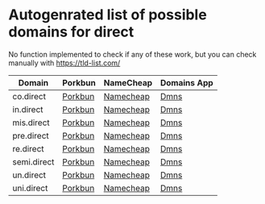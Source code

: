 # Autogenrated list of possible domains for direct

No function implemented to check if any of these work, but you can check manually with https://tld-list.com/

| Domain | Porkbun | NameCheap | Domains App |
|---|---|---|---|
| co.direct | [Porkbun](https://porkbun.com/checkout/search?prb=e814663da1&tlds=&idnLanguage=&search=search&q=co.direct) | [Namecheap](https://www.namecheap.com/domains/registration/results/?domain=co.direct) | [Dmns](https://dmns.app/domains?q=co.direct) |
| in.direct | [Porkbun](https://porkbun.com/checkout/search?prb=e814663da1&tlds=&idnLanguage=&search=search&q=in.direct) | [Namecheap](https://www.namecheap.com/domains/registration/results/?domain=in.direct) | [Dmns](https://dmns.app/domains?q=in.direct) |
| mis.direct | [Porkbun](https://porkbun.com/checkout/search?prb=e814663da1&tlds=&idnLanguage=&search=search&q=mis.direct) | [Namecheap](https://www.namecheap.com/domains/registration/results/?domain=mis.direct) | [Dmns](https://dmns.app/domains?q=mis.direct) |
| pre.direct | [Porkbun](https://porkbun.com/checkout/search?prb=e814663da1&tlds=&idnLanguage=&search=search&q=pre.direct) | [Namecheap](https://www.namecheap.com/domains/registration/results/?domain=pre.direct) | [Dmns](https://dmns.app/domains?q=pre.direct) |
| re.direct | [Porkbun](https://porkbun.com/checkout/search?prb=e814663da1&tlds=&idnLanguage=&search=search&q=re.direct) | [Namecheap](https://www.namecheap.com/domains/registration/results/?domain=re.direct) | [Dmns](https://dmns.app/domains?q=re.direct) |
| semi.direct | [Porkbun](https://porkbun.com/checkout/search?prb=e814663da1&tlds=&idnLanguage=&search=search&q=semi.direct) | [Namecheap](https://www.namecheap.com/domains/registration/results/?domain=semi.direct) | [Dmns](https://dmns.app/domains?q=semi.direct) |
| un.direct | [Porkbun](https://porkbun.com/checkout/search?prb=e814663da1&tlds=&idnLanguage=&search=search&q=un.direct) | [Namecheap](https://www.namecheap.com/domains/registration/results/?domain=un.direct) | [Dmns](https://dmns.app/domains?q=un.direct) |
| uni.direct | [Porkbun](https://porkbun.com/checkout/search?prb=e814663da1&tlds=&idnLanguage=&search=search&q=uni.direct) | [Namecheap](https://www.namecheap.com/domains/registration/results/?domain=uni.direct) | [Dmns](https://dmns.app/domains?q=uni.direct) |
